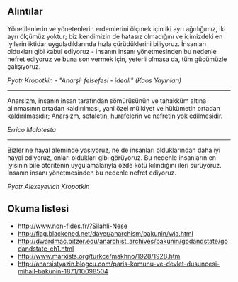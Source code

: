 ## Alıntılar

Yönetilenlerin ve yönetenlerin erdemlerini ölçmek için iki ayrı ağırlığımız,
iki ayrı ölçümüz yoktur; biz kendimizin de hatasız olmadığını ve içimizdeki
en iyilerin iktidar uyguladıklarında hızla çürüdüklerini biliyoruz. İnsanları
oldukları gibi kabul ediyoruz - insanın insanı yönetmesinden bu nedenle nefret
ediyoruz ve buna son vermek için, yeterli olmasa da, tüm gücümüzle çalışıyoruz.

*Pyotr Kropotkin - "Anarşi: felsefesi - ideali" (Kaos Yayınları)*

---

Anarşizm, insanın insan tarafından sömürüsünün ve tahakküm altına alınmasının
ortadan kaldırılması, yani özel mülkiyet ve hükümetin ortadan kaldırılmasıdır;
Anarşizm, sefaletin, hurafelerin ve nefretin yok edilmesidir.

*Errico Malatesta*

---

Bizler ne hayal aleminde yaşıyoruz, ne de insanları olduklarından daha iyi
hayal ediyoruz, onları oldukları gibi görüyoruz. Bu nedenle insanların en
iyisinin bile otoritenin uygulamalarıyla özde kötü kılındığını ileri sürüyoruz.
İnsanın insanı yönetmesinden bu nedenle nefret ediyoruz.

*Pyotr Alexeyevich Kropotkin*

## Okuma listesi

* http://www.non-fides.fr/?Silahli-Nese
* http://flag.blackened.net/daver/anarchism/bakunin/wia.html
* http://dwardmac.pitzer.edu/anarchist_archives/bakunin/godandstate/godandstate_ch1.html
* http://www.marxists.org/turkce/makhno/1928/1928.htm
* http://anarsistyazin.blogcu.com/paris-komunu-ve-devlet-dusuncesi-mihail-bakunin-1871/10098504
